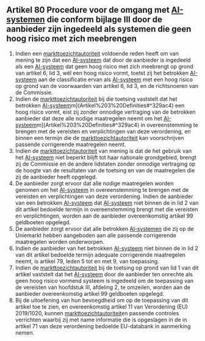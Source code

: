 ## Artikel 80 Procedure voor de omgang met [AI-systemen](a3.md#^ai-systeem) die conform bijlage III door de aanbieder zijn ingedeeld als systemen die geen hoog risico met zich meebrengen

1. Indien een [markttoezichtautoriteit](a3.md#^mta) voldoende reden heeft om van mening te zijn dat een [AI-systeem](a3.md#^ai-systeem) dat door de aanbieder is ingedeeld als een [AI-systeem](a3.md#^ai-systeem) dat geen hoog risico met zich meebrengt op grond van artikel 6, lid 3, wél een hoog risico vormt, toetst zij het betrokken [AI-systeem](a3.md#^ai-systeem) aan de classificatie ervan als [AI-systeem](a3.md#^ai-systeem) met een hoog risico op grond van de voorwaarden van artikel 6, lid 3, en de richtsnoeren van de Commissie.
2. Indien de [markttoezichtautoriteit](a3.md#^mta) bij die toetsing vaststelt dat het betrokken [AI-systeem](a3.md#^ai-systeem)m](Artikel%203%20Definities#^329ac4) een hoog risico vormt, eist zij zonder onnodige vertraging van de betrokken aanbieder dat deze alle nodige maatregelen neemt om het [AI-systeem](a3.md#^ai-systeem)m](Artikel%203%20Definities#^329ac4) in overeenstemming te brengen met de vereisten en verplichtingen van deze verordening, en binnen een termijn die de [markttoezichtautoriteit](a3.md#^mta) kan voorschrijven passende corrigerende maatregelen neemt.
3. Indien de [markttoezichtautoriteit](a3.md#^mta) van mening is dat de het gebruik van het [AI-systeem](a3.md#^ai-systeem) niet beperkt blijft tot haar nationale grondgebied, brengt zij de Commissie en de andere lidstaten zonder onnodige vertraging op de hoogte van de resultaten van de toetsing en van de maatregelen die zij de aanbieder heeft opgelegd.
4. De aanbieder zorgt ervoor dat alle nodige maatregelen worden genomen om het [AI-systeem](a3.md#^ai-systeem) in overeenstemming te brengen met de vereisten en verplichtingen van deze verordening. Indien de aanbieder van een betrokken [AI-systeem](a3.md#^ai-systeem) dat [AI-systeem](a3.md#^ai-systeem) niet binnen de in lid 2 van dit artikel bedoelde termijn in overeenstemming brengt met die vereisten en verplichtingen, worden aan de aanbieder overeenkomstig artikel 99 geldboeten opgelegd.
5. De aanbieder zorgt ervoor dat alle betrokken [AI-systemen](a3.md#^ai-systeem) die zij op de Uniemarkt hebben aangeboden aan alle passende corrigerende maatregelen worden onderworpen.
6. Indien de aanbieder van het betrokken [AI-systeem](a3.md#^ai-systeem) niet binnen de in lid 2 van dit artikel bedoelde termijn adequate corrigerende maatregelen neemt, is artikel 79, leden 5 tot en met 9, van toepassing.
7. Indien de [markttoezichtautoriteit](a3.md#^mta) bij de toetsing op grond van lid 1 van dit artikel vaststelt dat het [AI-systeem](a3.md#^ai-systeem) door de aanbieder ten onrechte als geen hoog risico vormend systeem is ingedeeld om de toepassing van de vereisten van hoofdstuk III, afdeling 2, te omzeilen, worden aan de aanbieder overeenkomstig artikel 99 geldboeten opgelegd.
8. Bij de uitoefening van hun bevoegdheid om op de toepassing van dit artikel toe te zien, en overeenkomstig artikel 11 van Verordening (EU) 2019/1020, kunnen [markttoezichtautoriteit](a3.md#^mta)en passende controles verrichten waarbij zij met name informatie die is opgeslagen in de in artikel 71 van deze verordening bedoelde EU-databank in aanmerking nemen.
